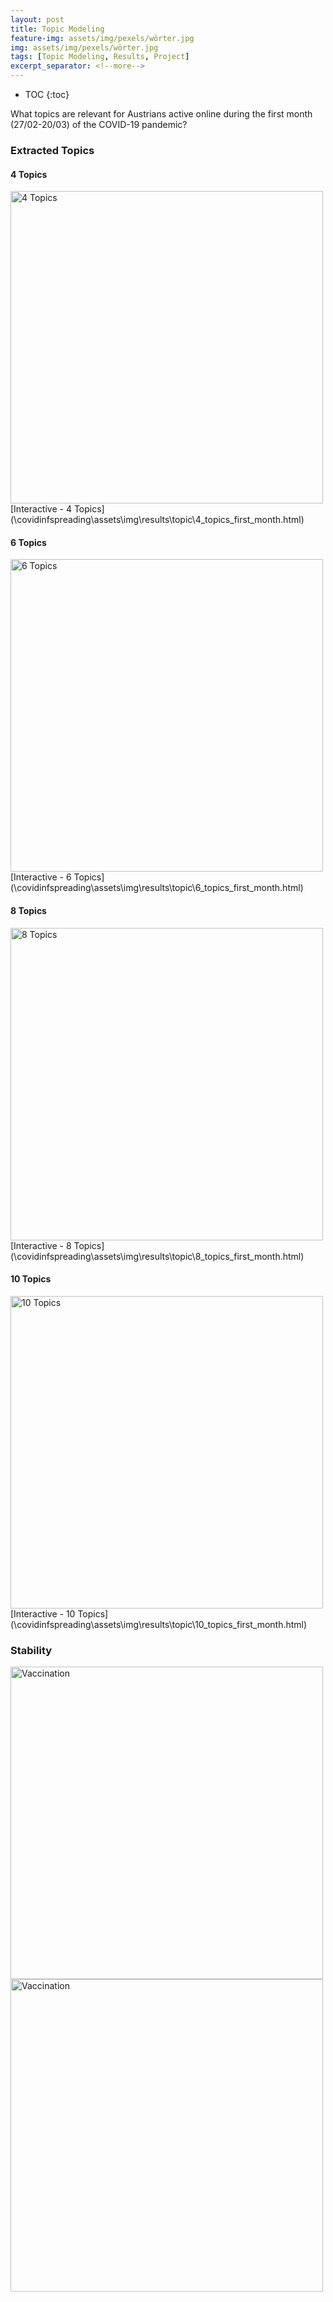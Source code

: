 ```yaml
---
layout: post
title: Topic Modeling
feature-img: assets/img/pexels/wörter.jpg
img: assets/img/pexels/wörter.jpg
tags: [Topic Modeling, Results, Project]
excerpt_separator: <!--more-->
---
```

* TOC
{:toc}

What topics are relevant for Austrians active online during the first month (27/02-20/03) of the COVID-19 pandemic?
<!--more-->

### Extracted Topics

#### 4 Topics
<img src="\covidinfspreading\assets\img\results\topic\4_topics_first_month.svg" alt="4 Topics" width="500"/>
[Interactive - 4 Topics](\covidinfspreading\assets\img\results\topic\4_topics_first_month.html)

#### 6 Topics
<img src="\covidinfspreading\assets\img\results\topic\6_topics_first_month.svg" alt="6 Topics" width="500"/>
[Interactive - 6 Topics](\covidinfspreading\assets\img\results\topic\6_topics_first_month.html)

#### 8 Topics
<img src="\covidinfspreading\assets\img\results\topic\8_topics_first_month.svg" alt="8 Topics" width="500"/>
[Interactive - 8 Topics](\covidinfspreading\assets\img\results\topic\8_topics_first_month.html)

#### 10 Topics
<img src="\covidinfspreading\assets\img\results\topic\10_topics_first_month.svg" alt="10 Topics" width="500"/>
[Interactive - 10 Topics](\covidinfspreading\assets\img\results\topic\10_topics_first_month.html)

### Stability 

<img src="\covidinfspreading\assets\img\results\topic\coherence_score.svg" alt="Vaccination" width="500"/>
<img src="\covidinfspreading\assets\img\results\topic\std_plot.svg" alt="Vaccination" width="500"/>
